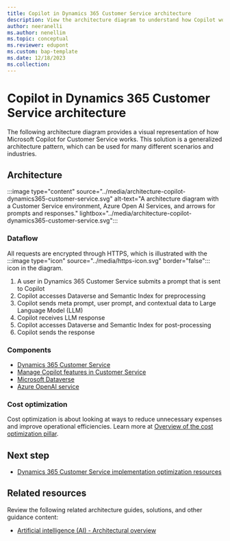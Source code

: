 ```yaml
---
title: Copilot in Dynamics 365 Customer Service architecture
description: View the architecture diagram to understand how Copilot works in Dynamics 365 Customer Service, including overviews on dataflows and components.
author: neeranelli
ms.author: nenellim
ms.topic: conceptual
ms.reviewer: edupont
ms.custom: bap-template
ms.date: 12/18/2023
ms.collection:
---
```


# Copilot in Dynamics 365 Customer Service architecture

The following architecture diagram provides a visual representation of how Microsoft Copilot for Customer Service works. This solution is a generalized architecture pattern, which can be used for many different scenarios and industries.  

## Architecture

:::image type="content" source="../media/architecture-copilot-dynamics365-customer-service.svg" alt-text="A architecture diagram with a Customer Service environment, Azure Open AI Services, and arrows for prompts and responses." lightbox="../media/architecture-copilot-dynamics365-customer-service.svg":::

<!--Download a PowerPoint file with this architecture.-->

### Dataflow

All requests are encrypted through HTTPS, which is illustrated with the :::image type="icon" source="../media/https-icon.svg" border="false"::: icon in the diagram. 

1. A user in Dynamics 365 Customer Service submits a prompt that is sent to Copilot  
2. Copilot accesses Dataverse and Semantic Index for preprocessing  
3. Copilot sends meta prompt, user prompt, and contextual data to Large Language Model (LLM)  
4. Copilot receives LLM response  
5. Copilot accesses Dataverse and Semantic Index for post-processing
6. Copilot sends the response 

### Components

- [Dynamics 365 Customer Service](/dynamics365/customer-service/)  
- [Manage Copilot features in Customer Service](/dynamics365/customer-service/administer/configure-copilot-features)  
- [Microsoft Dataverse](/power-apps/maker/data-platform/)  
- [Azure OpenAI service](/azure/ai-services/openai/)  

<!-- ## Scenario details

**add scenarios** -->

<!-- ## Considerations -->

<!-- *REQUIRED STATEMENT: Include the following statement to introduce this section:* -->

<!-- These considerations help implement a solution that includes Dynamics 365. Learn more at [Dynamics 365 guidance documentation](/dynamics365/guidance/).
 -->
<!-- **add considerations** -->

### Cost optimization

<!-- *REQUIRED: This section is required. Cost is of the utmost importance to our customers.* -->

Cost optimization is about looking at ways to reduce unnecessary expenses and improve operational efficiencies. Learn more at [Overview of the cost optimization pillar](/azure/architecture/framework/cost/overview).

<!-- **add guidance**

## Contributors

*This article is maintained by Microsoft. It was originally written by the following contributors.*

**Principal authors:**

- 

**Other contributors:**  

- 

> [!TIP]
> To see non-public LinkedIn profiles, sign in to LinkedIn. -->

## Next step

- [Dynamics 365 Customer Service implementation optimization resources](../resources/cs-index.yml)  


## Related resources

Review the following related architecture guides, solutions, and other guidance content:

- [Artificial intelligence (AI) - Architectural overview](/azure/architecture/data-guide/big-data/ai-overview)
